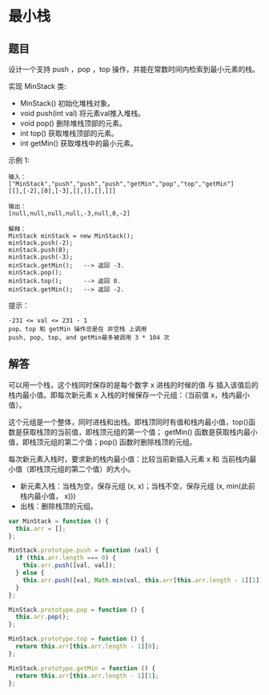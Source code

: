 # 最小栈

## 题目
设计一个支持 push ，pop ，top 操作，并能在常数时间内检索到最小元素的栈。

实现 MinStack 类:

* MinStack() 初始化堆栈对象。
* void push(int val) 将元素val推入堆栈。
* void pop() 删除堆栈顶部的元素。
* int top() 获取堆栈顶部的元素。
* int getMin() 获取堆栈中的最小元素。
 

示例 1:
```
输入：
["MinStack","push","push","push","getMin","pop","top","getMin"]
[[],[-2],[0],[-3],[],[],[],[]]

输出：
[null,null,null,null,-3,null,0,-2]

解释：
MinStack minStack = new MinStack();
minStack.push(-2);
minStack.push(0);
minStack.push(-3);
minStack.getMin();   --> 返回 -3.
minStack.pop();
minStack.top();      --> 返回 0.
minStack.getMin();   --> 返回 -2.
```

提示：
```
-231 <= val <= 231 - 1
pop、top 和 getMin 操作总是在 非空栈 上调用
push, pop, top, and getMin最多被调用 3 * 104 次
```

## 解答

可以用一个栈，这个栈同时保存的是每个数字 x 进栈的时候的值 与 插入该值后的栈内最小值。即每次新元素 x 入栈的时候保存一个元组：（当前值 x，栈内最小值）。

这个元组是一个整体，同时进栈和出栈。即栈顶同时有值和栈内最小值，top()函数是获取栈顶的当前值，即栈顶元组的第一个值； getMin() 函数是获取栈内最小值，即栈顶元组的第二个值；pop() 函数时删除栈顶的元组。

每次新元素入栈时，要求新的栈内最小值：比较当前新插入元素 x 和 当前栈内最小值（即栈顶元组的第二个值）的大小。

* 新元素入栈：当栈为空，保存元组 (x, x)；当栈不空，保存元组 (x, min(此前栈内最小值， x)))
* 出栈：删除栈顶的元组。


```js
var MinStack = function () {
  this.arr = [];
};

MinStack.prototype.push = function (val) {
  if (this.arr.length === 0) {
    this.arr.push([val, val]);
  } else {
    this.arr.push([val, Math.min(val, this.arr[this.arr.length - 1][1])]);
  }
};

MinStack.prototype.pop = function () {
  this.arr.pop();
};

MinStack.prototype.top = function () {
  return this.arr[this.arr.length - 1][0];
};

MinStack.prototype.getMin = function () {
  return this.arr[this.arr.length - 1][1];
};
```